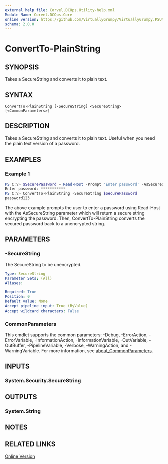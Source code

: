 ```yaml
---
external help file: Corvel.DCOps.Utility-help.xml
Module Name: Corvel.DCOps.Core
online version: https://github.com/VirtuallyGrumpy/VirtuallyGrumpy.PSUtility/blob/main/docs/ConvertTo-PlainString.md
schema: 2.0.0
---
```


# ConvertTo-PlainString

## SYNOPSIS
Takes a SecureString and converts it to plain text.

## SYNTAX

```
ConvertTo-PlainString [-SecureString] <SecureString> [<CommonParameters>]
```

## DESCRIPTION
Takes a SecureString and converts it to plain text.
Useful when you need the plain text version of a password.

## EXAMPLES

### Example 1
```powershell
PS C:\> $SecurePassword = Read-Host -Prompt 'Enter password' -AsSecureString
Enter password: ***********
PS C:\> ConvertTo-PlainString -SecureString $SecurePassword
password123
```

The above example prompts the user to enter a password using Read-Host with the AsSecureString parameter which will return a secure string encrypting the password. Then, ConvertTo-PlainString converts the secured password back to a unencrypted string.

## PARAMETERS

### -SecureString
The SecureString to be unencrypted.

```yaml
Type: SecureString
Parameter Sets: (All)
Aliases:

Required: True
Position: 0
Default value: None
Accept pipeline input: True (ByValue)
Accept wildcard characters: False
```

### CommonParameters
This cmdlet supports the common parameters: -Debug, -ErrorAction, -ErrorVariable, -InformationAction, -InformationVariable, -OutVariable, -OutBuffer, -PipelineVariable, -Verbose, -WarningAction, and -WarningVariable. For more information, see [about_CommonParameters](http://go.microsoft.com/fwlink/?LinkID=113216).

## INPUTS

### System.Security.SecureString

## OUTPUTS

### System.String

## NOTES

## RELATED LINKS

[Online Version](https://github.com/VirtuallyGrumpy/VirtuallyGrumpy.PSUtility/blob/main/docs/ConvertTo-PlainString.md)
